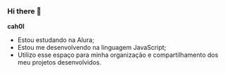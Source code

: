 ### Hi there 👋

**cah0l**

- Estou estudando na Alura;
- Estou me desenvolvendo na linguagem JavaScript;
- Utilizo esse espaço para minha organização e compartilhamento dos meu projetos desenvolvidos.
